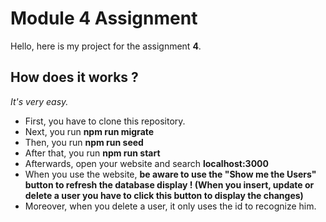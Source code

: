# Module 4 Assignment
Hello, here is my project for the assignment **4**.

## How does it works ?
_It's very easy._

- First, you have to clone this repository.
- Next, you run **npm run migrate**
- Then, you run **npm run seed**
- After that, you run **npm run start**
- Afterwards, open your website and search **localhost:3000**
- When you use the website, **be aware to use the "Show me the Users" button to refresh the database display ! (When you insert, update or delete a user you have to click this button to display the changes)**
- Moreover, when you delete a user, it only uses the id to recognize him.
